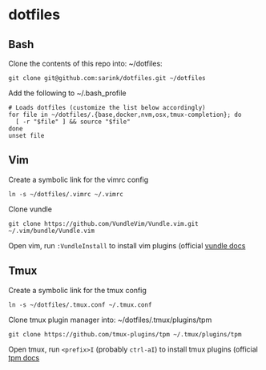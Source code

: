 # dotfiles

## Bash

Clone the contents of this repo into: ~/dotfiles:
```
git clone git@github.com:sarink/dotfiles.git ~/dotfiles
```

Add the following to ~/.bash_profile
```
# Loads dotfiles (customize the list below accordingly)
for file in ~/dotfiles/.{base,docker,nvm,osx,tmux-completion}; do
  [ -r "$file" ] && source "$file"
done
unset file
```

## Vim
Create a symbolic link for the vimrc config
```
ln -s ~/dotfiles/.vimrc ~/.vimrc
```

Clone vundle
```
git clone https://github.com/VundleVim/Vundle.vim.git ~/.vim/bundle/Vundle.vim
```

Open vim, run `:VundleInstall` to install vim plugins (official [vundle docs](https://github.com/VundleVim/Vundle.vim)

## Tmux
Create a symbolic link for the tmux config
```
ln -s ~/dotfiles/.tmux.conf ~/.tmux.conf
```

Clone tmux plugin manager into: ~/dotfiles/.tmux/plugins/tpm
```
git clone https://github.com/tmux-plugins/tpm ~/.tmux/plugins/tpm
```

Open tmux, run `<prefix>I` (probably `ctrl-aI`) to install tmux plugins (official [tpm docs](https://github.com/tmux-plugins/tpm)

